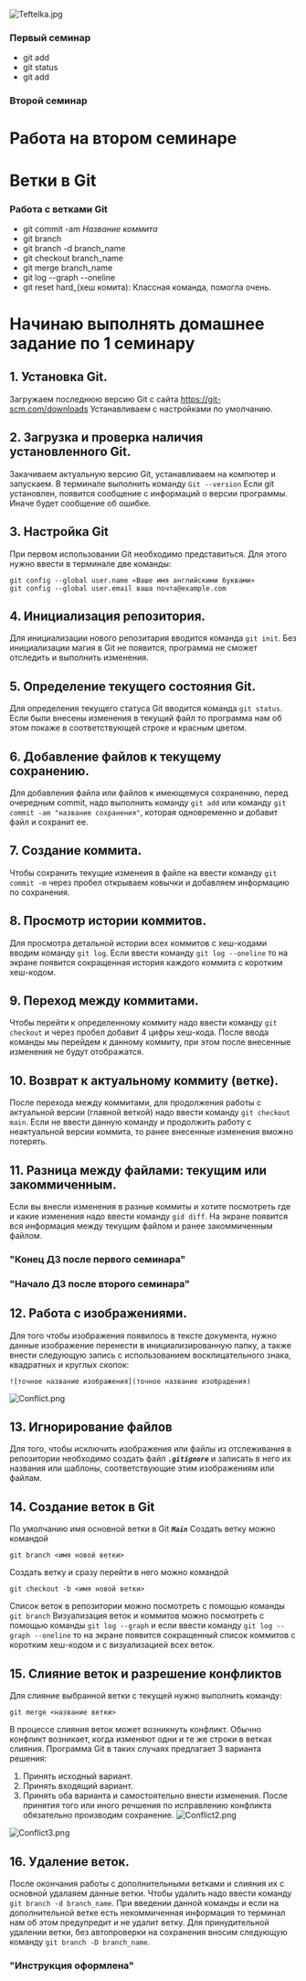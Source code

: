 ![Teftelka.jpg](Teftelka.jpg)

### Первый семинар

* git add
* git status
* git add

### Второй семинар

# Работа на втором семинаре
# Ветки в Git

### Работа с ветками Git

* git commit -am *Название коммита*
* git branch
* git branch -d branch_name
* git checkout branch_name
* git merge branch_name
* git log --graph --oneline
* git reset hard_(хеш комита): Классная команда, помогла очень.

# Начинаю выполнять домашнее задание по 1 семинару

## 1. Установка Git.
Загружаем последнюю версию Git с сайта https://git-scm.com/downloads
Устанавливаем с настройками по умолчанию.

## 2. Загрузка и проверка наличия установленного Git.
Закачиваем актуальную версию Git, устанавливаем на компютер и запускаем. В терминале выполнить команду `Git --version`
Если git установлен, появится сообщение c информаций о версии программы. Иначе будет сообщение об ошибке.

## 3. Настройка Git
При первом использовании Git необходимо представиться. Для этого нужно ввести в терминале две команды: 
```
git config --global user.name «Ваше имя английскими буквами»
git config --global user.email ваша почта@example.com
```

## 4. Инициализация репозитория.
Для инициализации нового репозитария вводится команда `git init`. Без инициализации магия в Git не появится, программа не сможет отследить и выполнить изменения.

## 5. Определение текущего состояния Git.
Для определения текущего статуса Git вводится команда `git status`. Если были внесены изменения в текущий файл то программа нам об этом покаже в соответствующей строке и красным цветом.

## 6. Добавление файлов к текущему сохранению.
Для добавления файла или файлов к имеющемуся сохранению, перед очередным commit, надо выполнить команду `git add` или команду `git commit -am "название сохранения"`, которая одновременно и добавит файл и сохранит ее.

## 7. Создание коммита.
Чтобы сохранить текущие изменеия в файле на ввести команду `git commit -m` через пробел открываем ковычки и добавляем информацию по сохранения.

## 8. Просмотр истории коммитов.
Для просмотра детальной истории всех коммитов с хеш-кодами вводим команду `git log`. Если ввести команду `git log --oneline` то на экране появится сокращенная история каждого коммита с коротким хеш-кодом.

## 9. Переход между коммитами.
Чтобы перейти к определенному коммиту надо ввести команду `git checkout` и через пробел добавит 4 цифры хеш-кода. После ввода команды мы перейдем к данному коммиту, при этом после внесенные изменения не будут отображатся.

## 10. Возврат к актуальному коммиту (ветке).
После перехода между коммитами, для продолжения работы с актуальной версии (главной веткой) надо ввести команду `git checkout main`. Если не ввести данную команду и продолжить работу с неактуальной версии коммита, то ранее внесенные изменения вможно потерять.

## 11. Разница между файлами: текущим или закоммиченным.
Если вы внесли изменения в разные коммиты и хотите посмотреть где и какие изменения надо ввести команду `gid diff`. На экране появится вся информация между текущим файлом и ранее закоммиченным файлом.

###            "Конец ДЗ после первого семинара"


###            "Начало ДЗ после второго семинара"  



## 12. Работа с изображениями.
Для того чтобы изображения появилось в тексте документа, нужно данные изображение перенести в инициализированную папку, а также внести следующую запись с использованием восклицательного знака, квадратных и круглых скопок:

```
![точное название изображения](точное название изобрадения)
```
![Conflict.png](Conflict.png)

## 13. Игнорирование файлов
Для того, чтобы исключить изображения или файлы из отслеживания в репозитории необходимо создать файл ***`.gitignore`*** и записать в него их названия или шаблоны, соответствующие этим изображениям или файлам.

## 14. Создание веток в Git
По умолчанию имя основной ветки в Git ***`Main`***
Создать ветку можно командой
```
git branch <имя новой ветки>
```
Создать ветку и сразу перейти в него можно командой
```
git checkout -b <имя новой ветки>
```
Список веток в репозитории можно посмотреть с помощью команды `git branch`
Визуализация веток и коммитов можно посмотреть с помощью команды `git log --graph` и если ввести команду `git log --graph --oneline` то на экране появится сокращенный список коммитов с коротким хеш-кодом и с визуализацией всех веток.

## 15. Слияние веток и разрешение конфликтов
Для слияние выбранной ветки с текущей нужно выполнить команду:
```
git merge <название ветки>
```
В процессе слияния веток может возникнуть конфликт. Обычно конфликт возникает, когда изменяют одни и те же строки в ветках слияния. Программа Git в таких случаях предлагает 3 варианта решения:
1. Принять исходный вариант.
2. Принять входящий вариант.
3. Принять оба варианта и самостоятельно внести изменения. 
После принятия того или иного речшения по исправлению конфликта обязательно производим сохранение.
![Сonflict2.png](Сonflict2.png)

![Conflict3.png](Conflict3.png)

## 16. Удаление веток.
После окончания работы с дополнительными ветками и слияния их с основной удалаяем данные ветки. Чтобы удалить надо ввести команду `git branch -d branch_name`. При введении данной команды и если на дополнительной ветке есть некоммиченная информация то терминал нам об этом предупредит и не удалит ветку.
Для принудительной удалении ветки, без автопроверки на сохранения вносим следующую команду `git branch -D branch_name`.


###                "Инструкция оформлена"
